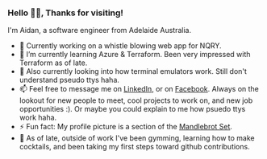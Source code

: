 ### Hello 🙋‍♂️, Thanks for visiting!
I'm Aidan, a software engineer from Adelaide Australia.
- 🔭 Currently working on a whistle blowing web app for NQRY.
- 🌱 I’m currently learning Azure & Terraform. Been very impressed with Terraform as of late.
- 🤔 Also currently looking into how terminal emulators work. Still don't understand pseudo ttys haha.
- 📫 Feel free to message me on [LinkedIn](https://www.linkedin.com/in/huydo1999/), or on [Facebook](https://www.facebook.com/huy.do.315/). Always on the lookout for new people to meet, cool projects to work on, and new job opportunities :). Or maybe you could explain to me how psuedo ttys work haha.
- ⚡ Fun fact: My profile picture is a section of the [Mandlebrot Set](https://en.wikipedia.org/wiki/Mandelbrot_set).
- 🏡 As of late, outside of work I've been gymming, learning how to make cocktails, and been taking my first steps toward github contributions.
